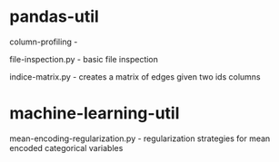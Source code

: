 # pandas-util

column-profiling - 

file-inspection.py - basic file inspection 

indice-matrix.py - creates a matrix of edges given two ids columns

# machine-learning-util

mean-encoding-regularization.py - regularization strategies for mean encoded categorical variables
